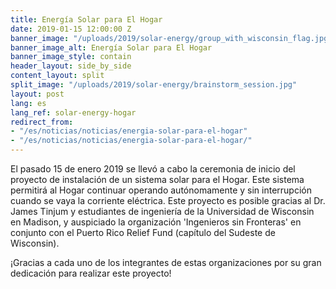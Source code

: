 ```yaml
---
title: Energía Solar para El Hogar
date: 2019-01-15 12:00:00 Z
banner_image: "/uploads/2019/solar-energy/group_with_wisconsin_flag.jpg"
banner_image_alt: Energía Solar para El Hogar
banner_image_style: contain
header_layout: side_by_side
content_layout: split
split_image: "/uploads/2019/solar-energy/brainstorm_session.jpg"
layout: post
lang: es
lang_ref: solar-energy-hogar
redirect_from:
- "/es/noticias/noticias/energia-solar-para-el-hogar"
- "/es/noticias/noticias/energia-solar-para-el-hogar/"
---
```


El pasado 15 de enero 2019 se llevó a cabo la ceremonia de inicio del proyecto de instalación de un sistema solar para el Hogar. Este sistema permitirá al Hogar continuar operando autónomamente y sin interrupción cuando se vaya la corriente eléctrica. Este proyecto es posible gracias al Dr. James Tinjum y estudiantes de ingeniería de la Universidad de Wisconsin en Madison, y auspiciado la organización 'Ingenieros sin Fronteras' en conjunto con el Puerto Rico Relief Fund (capítulo del Sudeste de Wisconsin).

¡Gracias a cada uno de los integrantes de estas organizaciones por su gran dedicación para realizar este proyecto!
